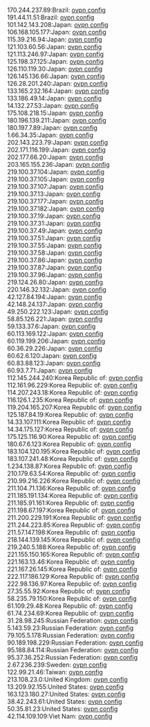 170.244.237.89:Brazil: [ovpn config](vpn/170_244_237_89.ovpn)  
191.44.11.51:Brazil: [ovpn config](vpn/191_44_11_51.ovpn)  
101.142.143.208:Japan: [ovpn config](vpn/101_142_143_208.ovpn)  
106.168.105.177:Japan: [ovpn config](vpn/106_168_105_177.ovpn)  
115.39.216.94:Japan: [ovpn config](vpn/115_39_216_94.ovpn)  
121.103.60.56:Japan: [ovpn config](vpn/121_103_60_56.ovpn)  
121.113.246.97:Japan: [ovpn config](vpn/121_113_246_97.ovpn)  
125.198.37.125:Japan: [ovpn config](vpn/125_198_37_125.ovpn)  
126.110.119.30:Japan: [ovpn config](vpn/126_110_119_30.ovpn)  
126.145.136.66:Japan: [ovpn config](vpn/126_145_136_66.ovpn)  
126.28.201.240:Japan: [ovpn config](vpn/126_28_201_240.ovpn)  
133.165.232.164:Japan: [ovpn config](vpn/133_165_232_164.ovpn)  
133.186.49.14:Japan: [ovpn config](vpn/133_186_49_14.ovpn)  
14.132.27.53:Japan: [ovpn config](vpn/14_132_27_53.ovpn)  
175.108.218.15:Japan: [ovpn config](vpn/175_108_218_15.ovpn)  
180.196.139.211:Japan: [ovpn config](vpn/180_196_139_211.ovpn)  
180.197.7.89:Japan: [ovpn config](vpn/180_197_7_89.ovpn)  
1.66.34.35:Japan: [ovpn config](vpn/1_66_34_35.ovpn)  
202.143.223.79:Japan: [ovpn config](vpn/202_143_223_79.ovpn)  
202.171.116.199:Japan: [ovpn config](vpn/202_171_116_199.ovpn)  
202.177.66.20:Japan: [ovpn config](vpn/202_177_66_20.ovpn)  
203.165.155.236:Japan: [ovpn config](vpn/203_165_155_236.ovpn)  
219.100.37.104:Japan: [ovpn config](vpn/219_100_37_104.ovpn)  
219.100.37.105:Japan: [ovpn config](vpn/219_100_37_105.ovpn)  
219.100.37.107:Japan: [ovpn config](vpn/219_100_37_107.ovpn)  
219.100.37.13:Japan: [ovpn config](vpn/219_100_37_13.ovpn)  
219.100.37.177:Japan: [ovpn config](vpn/219_100_37_177.ovpn)  
219.100.37.182:Japan: [ovpn config](vpn/219_100_37_182.ovpn)  
219.100.37.19:Japan: [ovpn config](vpn/219_100_37_19.ovpn)  
219.100.37.31:Japan: [ovpn config](vpn/219_100_37_31.ovpn)  
219.100.37.49:Japan: [ovpn config](vpn/219_100_37_49.ovpn)  
219.100.37.51:Japan: [ovpn config](vpn/219_100_37_51.ovpn)  
219.100.37.55:Japan: [ovpn config](vpn/219_100_37_55.ovpn)  
219.100.37.58:Japan: [ovpn config](vpn/219_100_37_58.ovpn)  
219.100.37.86:Japan: [ovpn config](vpn/219_100_37_86.ovpn)  
219.100.37.87:Japan: [ovpn config](vpn/219_100_37_87.ovpn)  
219.100.37.96:Japan: [ovpn config](vpn/219_100_37_96.ovpn)  
219.124.26.80:Japan: [ovpn config](vpn/219_124_26_80.ovpn)  
220.146.32.132:Japan: [ovpn config](vpn/220_146_32_132.ovpn)  
42.127.84.194:Japan: [ovpn config](vpn/42_127_84_194.ovpn)  
42.148.24.137:Japan: [ovpn config](vpn/42_148_24_137.ovpn)  
49.250.222.123:Japan: [ovpn config](vpn/49_250_222_123.ovpn)  
58.85.126.221:Japan: [ovpn config](vpn/58_85_126_221.ovpn)  
59.133.37.6:Japan: [ovpn config](vpn/59_133_37_6.ovpn)  
60.113.169.122:Japan: [ovpn config](vpn/60_113_169_122.ovpn)  
60.119.199.206:Japan: [ovpn config](vpn/60_119_199_206.ovpn)  
60.36.29.226:Japan: [ovpn config](vpn/60_36_29_226.ovpn)  
60.62.6.120:Japan: [ovpn config](vpn/60_62_6_120.ovpn)  
60.83.88.123:Japan: [ovpn config](vpn/60_83_88_123.ovpn)  
60.93.7.71:Japan: [ovpn config](vpn/60_93_7_71.ovpn)  
112.145.244.240:Korea Republic of: [ovpn config](vpn/112_145_244_240.ovpn)  
112.161.96.229:Korea Republic of: [ovpn config](vpn/112_161_96_229.ovpn)  
114.207.243.18:Korea Republic of: [ovpn config](vpn/114_207_243_18.ovpn)  
116.126.1.235:Korea Republic of: [ovpn config](vpn/116_126_1_235.ovpn)  
119.204.165.207:Korea Republic of: [ovpn config](vpn/119_204_165_207.ovpn)  
125.187.84.19:Korea Republic of: [ovpn config](vpn/125_187_84_19.ovpn)  
14.33.107.111:Korea Republic of: [ovpn config](vpn/14_33_107_111.ovpn)  
14.34.175.127:Korea Republic of: [ovpn config](vpn/14_34_175_127.ovpn)  
175.125.116.90:Korea Republic of: [ovpn config](vpn/175_125_116_90.ovpn)  
180.67.6.123:Korea Republic of: [ovpn config](vpn/180_67_6_123.ovpn)  
183.104.120.195:Korea Republic of: [ovpn config](vpn/183_104_120_195.ovpn)  
183.107.241.48:Korea Republic of: [ovpn config](vpn/183_107_241_48.ovpn)  
1.234.138.87:Korea Republic of: [ovpn config](vpn/1_234_138_87.ovpn)  
210.179.63.54:Korea Republic of: [ovpn config](vpn/210_179_63_54.ovpn)  
210.99.216.226:Korea Republic of: [ovpn config](vpn/210_99_216_226.ovpn)  
211.104.71.136:Korea Republic of: [ovpn config](vpn/211_104_71_136.ovpn)  
211.185.191.134:Korea Republic of: [ovpn config](vpn/211_185_191_134.ovpn)  
211.185.91.161:Korea Republic of: [ovpn config](vpn/211_185_91_161.ovpn)  
211.198.67.197:Korea Republic of: [ovpn config](vpn/211_198_67_197.ovpn)  
211.200.229.191:Korea Republic of: [ovpn config](vpn/211_200_229_191.ovpn)  
211.244.223.85:Korea Republic of: [ovpn config](vpn/211_244_223_85.ovpn)  
211.57.147.198:Korea Republic of: [ovpn config](vpn/211_57_147_198.ovpn)  
218.144.139.145:Korea Republic of: [ovpn config](vpn/218_144_139_145.ovpn)  
219.240.5.188:Korea Republic of: [ovpn config](vpn/219_240_5_188.ovpn)  
221.155.150.165:Korea Republic of: [ovpn config](vpn/221_155_150_165.ovpn)  
221.163.13.46:Korea Republic of: [ovpn config](vpn/221_163_13_46.ovpn)  
221.167.26.145:Korea Republic of: [ovpn config](vpn/221_167_26_145.ovpn)  
222.117.186.129:Korea Republic of: [ovpn config](vpn/222_117_186_129.ovpn)  
222.98.136.97:Korea Republic of: [ovpn config](vpn/222_98_136_97.ovpn)  
27.35.55.92:Korea Republic of: [ovpn config](vpn/27_35_55_92.ovpn)  
58.235.79.150:Korea Republic of: [ovpn config](vpn/58_235_79_150.ovpn)  
61.109.29.48:Korea Republic of: [ovpn config](vpn/61_109_29_48.ovpn)  
61.74.234.69:Korea Republic of: [ovpn config](vpn/61_74_234_69.ovpn)  
31.28.98.245:Russian Federation: [ovpn config](vpn/31_28_98_245.ovpn)  
5.143.59.23:Russian Federation: [ovpn config](vpn/5_143_59_23.ovpn)  
79.105.5.178:Russian Federation: [ovpn config](vpn/79_105_5_178.ovpn)  
90.189.198.229:Russian Federation: [ovpn config](vpn/90_189_198_229.ovpn)  
95.188.84.114:Russian Federation: [ovpn config](vpn/95_188_84_114.ovpn)  
95.37.36.252:Russian Federation: [ovpn config](vpn/95_37_36_252.ovpn)  
2.67.236.239:Sweden: [ovpn config](vpn/2_67_236_239.ovpn)  
122.99.21.46:Taiwan: [ovpn config](vpn/122_99_21_46.ovpn)  
213.108.23.0:United Kingdom: [ovpn config](vpn/213_108_23_0.ovpn)  
13.209.92.155:United States: [ovpn config](vpn/13_209_92_155.ovpn)  
163.123.180.27:United States: [ovpn config](vpn/163_123_180_27.ovpn)  
38.42.243.61:United States: [ovpn config](vpn/38_42_243_61.ovpn)  
50.35.81.23:United States: [ovpn config](vpn/50_35_81_23.ovpn)  
42.114.109.109:Viet Nam: [ovpn config](vpn/42_114_109_109.ovpn)  
